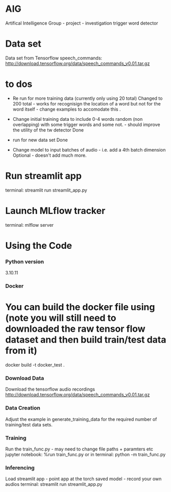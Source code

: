 # AIG
Artifical Intelligence Group - project - investigation trigger word detector 

# Data set
Data set from Tensorflow speech_commands:
http://download.tensorflow.org/data/speech_commands_v0.01.tar.gz

# to dos 

* Re run for more training data (currently only using 20 total) 
Changed to 200 total - works for recognisign the location of a word but not for the word itself - change examples to accomodate this .

* Change initial training data to include 0-4 words random (non overlapping) with some trigger words and some not.  - should improve the utility of the tw detector
Done

* run for new data set
Done

* Change model to input batches of audio - i.e. add a 4th batch dimension
Optional - doesn't add much more.

# Run streamlit app
terminal:
streamlit run streamlit_app.py

# Launch MLflow tracker
terminal:
mlflow server



#  Using the Code 
### Python version
3.10.11

### Docker
# You can build the docker file using (note you will still need to downloaded the raw tensor flow dataset and then build train/test data from it)
docker build -t docker_test .


### Download Data
Download the tensorflow audio recordings http://download.tensorflow.org/data/speech_commands_v0.01.tar.gz


### Data Creation
Adjust the example in generate_training_data for the required number of training/test data sets.


### Training 
Run the train_func.py - may need to change file paths + paramters etc
jupyter notebook:
%run train_func.py
or in terminal:
python -m train_func.py

### Inferencing
Load streamlit app - point app at the torch saved model - record your own audios
terminal:
streamlit run streamlit_app.py
